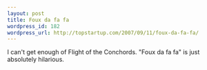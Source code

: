 ```yaml
--- 
layout: post
title: Foux da fa fa
wordpress_id: 182
wordpress_url: http://topstartup.com/2007/09/11/foux-da-fa-fa/
---
```

I can't get enough of Flight of the Conchords. "Foux da fa fa" is just absolutely hilarious.
<object width="425" height="350"><param name="movie" value="http://www.youtube.com/v/X5hrUGFhsXo"></param><param name="wmode" value="transparent"></param><embed src="http://www.youtube.com/v/X5hrUGFhsXo" type="application/x-shockwave-flash" wmode="transparent" width="425" height="350"></embed></object>
